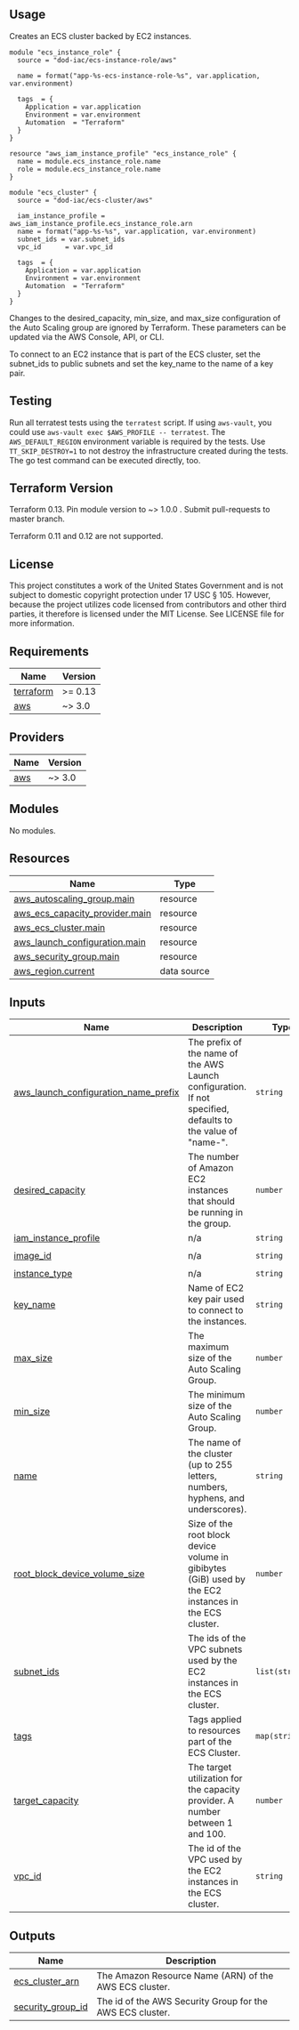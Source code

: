 <!-- BEGINNING OF PRE-COMMIT-TERRAFORM DOCS HOOK -->
## Usage

Creates an ECS cluster backed by EC2 instances.

```hcl
module "ecs_instance_role" {
  source = "dod-iac/ecs-instance-role/aws"

  name = format("app-%s-ecs-instance-role-%s", var.application, var.environment)

  tags  = {
    Application = var.application
    Environment = var.environment
    Automation  = "Terraform"
  }
}

resource "aws_iam_instance_profile" "ecs_instance_role" {
  name = module.ecs_instance_role.name
  role = module.ecs_instance_role.name
}

module "ecs_cluster" {
  source = "dod-iac/ecs-cluster/aws"

  iam_instance_profile = aws_iam_instance_profile.ecs_instance_role.arn
  name = format("app-%s-%s", var.application, var.environment)
  subnet_ids = var.subnet_ids
  vpc_id      = var.vpc_id

  tags  = {
    Application = var.application
    Environment = var.environment
    Automation  = "Terraform"
  }
}
```

Changes to the desired\_capacity, min\_size, and max\_size configuration of the Auto Scaling group are ignored by Terraform.  These parameters can be updated via the AWS Console, API, or CLI.

To connect to an EC2 instance that is part of the ECS cluster, set the subnet\_ids to public subnets and set the key\_name to the name of a key pair.

## Testing

Run all terratest tests using the `terratest` script.  If using `aws-vault`, you could use `aws-vault exec $AWS_PROFILE -- terratest`.  The `AWS_DEFAULT_REGION` environment variable is required by the tests.  Use `TT_SKIP_DESTROY=1` to not destroy the infrastructure created during the tests.  The go test command can be executed directly, too.

## Terraform Version

Terraform 0.13. Pin module version to ~> 1.0.0 . Submit pull-requests to master branch.

Terraform 0.11 and 0.12 are not supported.

## License

This project constitutes a work of the United States Government and is not subject to domestic copyright protection under 17 USC § 105.  However, because the project utilizes code licensed from contributors and other third parties, it therefore is licensed under the MIT License.  See LICENSE file for more information.

## Requirements

| Name | Version |
|------|---------|
| <a name="requirement_terraform"></a> [terraform](#requirement\_terraform) | >= 0.13 |
| <a name="requirement_aws"></a> [aws](#requirement\_aws) | ~> 3.0 |

## Providers

| Name | Version |
|------|---------|
| <a name="provider_aws"></a> [aws](#provider\_aws) | ~> 3.0 |

## Modules

No modules.

## Resources

| Name | Type |
|------|------|
| [aws_autoscaling_group.main](https://registry.terraform.io/providers/hashicorp/aws/latest/docs/resources/autoscaling_group) | resource |
| [aws_ecs_capacity_provider.main](https://registry.terraform.io/providers/hashicorp/aws/latest/docs/resources/ecs_capacity_provider) | resource |
| [aws_ecs_cluster.main](https://registry.terraform.io/providers/hashicorp/aws/latest/docs/resources/ecs_cluster) | resource |
| [aws_launch_configuration.main](https://registry.terraform.io/providers/hashicorp/aws/latest/docs/resources/launch_configuration) | resource |
| [aws_security_group.main](https://registry.terraform.io/providers/hashicorp/aws/latest/docs/resources/security_group) | resource |
| [aws_region.current](https://registry.terraform.io/providers/hashicorp/aws/latest/docs/data-sources/region) | data source |

## Inputs

| Name | Description | Type | Default | Required |
|------|-------------|------|---------|:--------:|
| <a name="input_aws_launch_configuration_name_prefix"></a> [aws\_launch\_configuration\_name\_prefix](#input\_aws\_launch\_configuration\_name\_prefix) | The prefix of the name of the AWS Launch configuration. If not specified, defaults to the value of "name-". | `string` | `""` | no |
| <a name="input_desired_capacity"></a> [desired\_capacity](#input\_desired\_capacity) | The number of Amazon EC2 instances that should be running in the group. | `number` | `1` | no |
| <a name="input_iam_instance_profile"></a> [iam\_instance\_profile](#input\_iam\_instance\_profile) | n/a | `string` | n/a | yes |
| <a name="input_image_id"></a> [image\_id](#input\_image\_id) | n/a | `string` | `"ami-b1e0dad0"` | no |
| <a name="input_instance_type"></a> [instance\_type](#input\_instance\_type) | n/a | `string` | `"m5.large"` | no |
| <a name="input_key_name"></a> [key\_name](#input\_key\_name) | Name of EC2 key pair used to connect to the instances. | `string` | `""` | no |
| <a name="input_max_size"></a> [max\_size](#input\_max\_size) | The maximum size of the Auto Scaling Group. | `number` | `1` | no |
| <a name="input_min_size"></a> [min\_size](#input\_min\_size) | The minimum size of the Auto Scaling Group. | `number` | `1` | no |
| <a name="input_name"></a> [name](#input\_name) | The name of the cluster (up to 255 letters, numbers, hyphens, and underscores). | `string` | n/a | yes |
| <a name="input_root_block_device_volume_size"></a> [root\_block\_device\_volume\_size](#input\_root\_block\_device\_volume\_size) | Size of the root block device volume in gibibytes (GiB) used by the EC2 instances in the ECS cluster. | `number` | `32` | no |
| <a name="input_subnet_ids"></a> [subnet\_ids](#input\_subnet\_ids) | The ids of the VPC subnets used by the EC2 instances in the ECS cluster. | `list(string)` | n/a | yes |
| <a name="input_tags"></a> [tags](#input\_tags) | Tags applied to resources part of the ECS Cluster. | `map(string)` | `{}` | no |
| <a name="input_target_capacity"></a> [target\_capacity](#input\_target\_capacity) | The target utilization for the capacity provider. A number between 1 and 100. | `number` | `50` | no |
| <a name="input_vpc_id"></a> [vpc\_id](#input\_vpc\_id) | The id of the VPC used by the EC2 instances in the ECS cluster. | `string` | n/a | yes |

## Outputs

| Name | Description |
|------|-------------|
| <a name="output_ecs_cluster_arn"></a> [ecs\_cluster\_arn](#output\_ecs\_cluster\_arn) | The Amazon Resource Name (ARN) of the AWS ECS cluster. |
| <a name="output_security_group_id"></a> [security\_group\_id](#output\_security\_group\_id) | The id of the AWS Security Group for the AWS ECS cluster. |
<!-- END OF PRE-COMMIT-TERRAFORM DOCS HOOK -->
